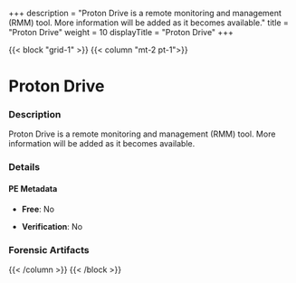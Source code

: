 +++
description = "Proton Drive is a remote monitoring and management (RMM) tool. More information will be added as it becomes available."
title = "Proton Drive"
weight = 10
displayTitle = "Proton Drive"
+++


{{< block "grid-1" >}}
{{< column "mt-2 pt-1">}}

# Proton Drive


### Description

Proton Drive is a remote monitoring and management (RMM) tool. More information will be added as it becomes available.




### Details


#### PE Metadata


- **Free**: No

- **Verification**: No





### Forensic Artifacts










{{< /column >}}
{{< /block >}}
